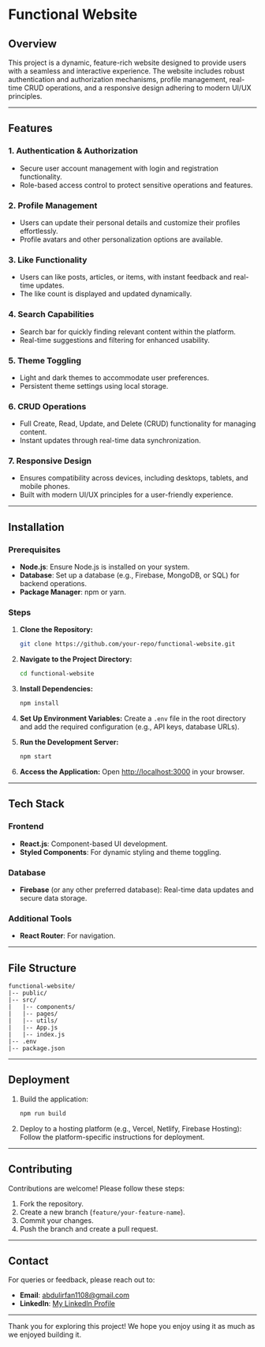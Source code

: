# Functional Website

## Overview
This project is a dynamic, feature-rich website designed to provide users with a seamless and interactive experience. The website includes robust authentication and authorization mechanisms, profile management, real-time CRUD operations, and a responsive design adhering to modern UI/UX principles.

---

## Features

### 1. **Authentication & Authorization**
- Secure user account management with login and registration functionality.
- Role-based access control to protect sensitive operations and features.

### 2. **Profile Management**
- Users can update their personal details and customize their profiles effortlessly.
- Profile avatars and other personalization options are available.

### 3. **Like Functionality**
- Users can like posts, articles, or items, with instant feedback and real-time updates.
- The like count is displayed and updated dynamically.

### 4. **Search Capabilities**
- Search bar for quickly finding relevant content within the platform.
- Real-time suggestions and filtering for enhanced usability.

### 5. **Theme Toggling**
- Light and dark themes to accommodate user preferences.
- Persistent theme settings using local storage.

### 6. **CRUD Operations**
- Full Create, Read, Update, and Delete (CRUD) functionality for managing content.
- Instant updates through real-time data synchronization.

### 7. **Responsive Design**
- Ensures compatibility across devices, including desktops, tablets, and mobile phones.
- Built with modern UI/UX principles for a user-friendly experience.

---

## Installation

### Prerequisites
- **Node.js**: Ensure Node.js is installed on your system.
- **Database**: Set up a database (e.g., Firebase, MongoDB, or SQL) for backend operations.
- **Package Manager**: npm or yarn.

### Steps
1. **Clone the Repository:**
   ```bash
   git clone https://github.com/your-repo/functional-website.git
   ```

2. **Navigate to the Project Directory:**
   ```bash
   cd functional-website
   ```

3. **Install Dependencies:**
   ```bash
   npm install
   ```

4. **Set Up Environment Variables:**
   Create a `.env` file in the root directory and add the required configuration (e.g., API keys, database URLs).

5. **Run the Development Server:**
   ```bash
   npm start
   ```

6. **Access the Application:**
   Open [http://localhost:3000](http://localhost:3000) in your browser.

---

## Tech Stack

### Frontend
- **React.js**: Component-based UI development.
- **Styled Components**: For dynamic styling and theme toggling.

### Database
- **Firebase** (or any other preferred database): Real-time data updates and secure data storage.

### Additional Tools
- **React Router**: For navigation.

---

## File Structure
```
functional-website/
|-- public/
|-- src/
|   |-- components/
|   |-- pages/
|   |-- utils/
|   |-- App.js
|   |-- index.js
|-- .env
|-- package.json
```

---

## Deployment
1. Build the application:
   ```bash
   npm run build
   ```
2. Deploy to a hosting platform (e.g., Vercel, Netlify, Firebase Hosting):
   Follow the platform-specific instructions for deployment.

---

## Contributing
Contributions are welcome! Please follow these steps:
1. Fork the repository.
2. Create a new branch (`feature/your-feature-name`).
3. Commit your changes.
4. Push the branch and create a pull request.

---

## Contact
For queries or feedback, please reach out to:
- **Email**: abdulirfan1108@gmail.com
- **LinkedIn**: [My LinkedIn Profile](https://www.linkedin.com/in/abdul-irfan-53728a270/)

---

Thank you for exploring this project! We hope you enjoy using it as much as we enjoyed building it.

